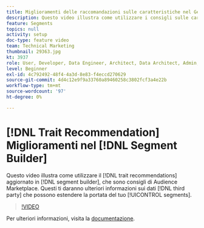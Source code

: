 ```yaml
---
title: Miglioramenti delle raccomandazioni sulle caratteristiche nel Generatore di segmenti
description: Questo video illustra come utilizzare i consigli sulle caratteristiche aggiornate nel generatore di segmenti, che sono consigli di Audience Marketplace. Queste ti daranno ulteriori informazioni sui dati di terze parti che possono estendere la portata dei tuoi segmenti.
feature: Segments
topics: null
activity: setup
doc-type: feature video
team: Technical Marketing
thumbnail: 29363.jpg
kt: 3937
role: User, Developer, Data Engineer, Architect, Data Architect, Admin, Leader
level: Beginner
exl-id: 4c792492-48f4-4a3d-8e83-f4eccd270629
source-git-commit: 4d4c12e9f9a33760a89460258c3802fcf3a4e22b
workflow-type: tm+mt
source-wordcount: '97'
ht-degree: 0%

---
```


# [!DNL Trait Recommendation] Miglioramenti nel  [!DNL Segment Builder]

Questo video illustra come utilizzare il [!DNL trait recommendations] aggiornato in [!DNL segment builder], che sono consigli di Audience Marketplace. Questi ti daranno ulteriori informazioni sui dati [!DNL third party] che possono estendere la portata del tuo [!UICONTROL segments].

>[!VIDEO](https://video.tv.adobe.com/v/29363/?quality=12)

Per ulteriori informazioni, visita la [documentazione](https://experienceleague.adobe.com/docs/audience-manager/user-guide/features/segments/trait-recommendations.html).
